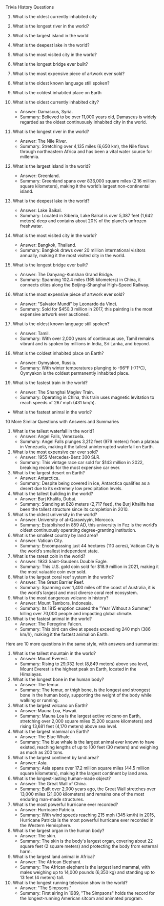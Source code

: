Trivia History Questions

1. What is the oldest currently inhabited city
2. What is the longest river in the world?
3. What is the largest island in the world
4. What is the deepest lake in the world?
5. What is the most visited city in the world?
6.  What is the longest bridge ever built?
7. What is the most expensive piece of artwork ever sold?
8. What is the oldest known language still spoken?
9. What is the coldest inhabited place on Earth

1. What is the oldest currently inhabited city?
    * Answer: Damascus, Syria.
    * Summary: Believed to be over 11,000 years old, Damascus is widely regarded as the oldest continuously inhabited city in the world.
2. What is the longest river in the world?
    * Answer: The Nile River.
    * Summary: Stretching over 4,135 miles (6,650 km), the Nile flows through northeastern Africa and has been a vital water source for millennia.
3. What is the largest island in the world?
    * Answer: Greenland.
    * Summary: Greenland spans over 836,000 square miles (2.16 million square kilometers), making it the world’s largest non-continental island.
4. What is the deepest lake in the world?
    * Answer: Lake Baikal.
    * Summary: Located in Siberia, Lake Baikal is over 5,387 feet (1,642 meters) deep and contains about 20% of the planet’s unfrozen freshwater.
5. What is the most visited city in the world?
    * Answer: Bangkok, Thailand.
    * Summary: Bangkok draws over 20 million international visitors annually, making it the most visited city in the world.
6. What is the longest bridge ever built?
    * Answer: The Danyang-Kunshan Grand Bridge.
    * Summary: Spanning 102.4 miles (165 kilometers) in China, it connects cities along the Beijing–Shanghai High-Speed Railway.
7. What is the most expensive piece of artwork ever sold?
    * Answer: "Salvator Mundi" by Leonardo da Vinci.
    * Summary: Sold for $450.3 million in 2017, this painting is the most expensive artwork ever auctioned.
8. What is the oldest known language still spoken?
    * Answer: Tamil.
    * Summary: With over 2,000 years of continuous use, Tamil remains vibrant and is spoken by millions in India, Sri Lanka, and beyond.
9. What is the coldest inhabited place on Earth?
    * Answer: Oymyakon, Russia.
    * Summary: With winter temperatures plunging to -96°F (-71°C), Oymyakon is the coldest permanently inhabited place.
10. What is the fastest train in the world?
    * Answer: The Shanghai Maglev Train.
    * Summary: Operating in China, this train uses magnetic levitation to reach speeds of 267 mph (431 km/h).

 
* What is the fastest animal in the world?

10 More Similar Questions with Answers and Summaries
1. What is the tallest waterfall in the world?
    * Answer: Angel Falls, Venezuela.
    * Summary: Angel Falls plunges 3,212 feet (979 meters) from a plateau in Venezuela, making it the tallest uninterrupted waterfall on Earth.
2. What is the most expensive car ever sold?
    * Answer: 1955 Mercedes-Benz 300 SLR.
    * Summary: This vintage race car sold for $143 million in 2022, breaking records for the most expensive car ever.
3. What is the largest desert on Earth?
    * Answer: Antarctica.
    * Summary: Despite being covered in ice, Antarctica qualifies as a desert due to its extremely low precipitation levels.
4. What is the tallest building in the world?
    * Answer: Burj Khalifa, Dubai.
    * Summary: Standing at 828 meters (2,717 feet), the Burj Khalifa has been the tallest structure since its completion in 2010.
5. What is the oldest university in the world?
    * Answer: University of al-Qarawiyyin, Morocco.
    * Summary: Established in 859 AD, this university in Fez is the world’s oldest continuously operating degree-granting institution.
6. What is the smallest country by land area?
    * Answer: Vatican City.
    * Summary: Encompassing just 44 hectares (110 acres), Vatican City is the world’s smallest independent state.
7. What is the rarest coin in the world?
    * Answer: 1933 Saint-Gaudens Double Eagle.
    * Summary: This U.S. gold coin sold for $18.9 million in 2021, making it the most valuable coin ever sold.
8. What is the largest coral reef system in the world?
    * Answer: The Great Barrier Reef.
    * Summary: Spanning over 1,400 miles off the coast of Australia, it is the world’s largest and most diverse coral reef ecosystem.
9. What is the most dangerous volcano in history?
    * Answer: Mount Tambora, Indonesia.
    * Summary: Its 1815 eruption caused the "Year Without a Summer," killing over 70,000 people and impacting global climate.
10. What is the fastest animal in the world?
    * Answer: The Peregrine Falcon.
    * Summary: This bird can dive at speeds exceeding 240 mph (386 km/h), making it the fastest animal on Earth.








Here are 10 more questions in the same style, with answers and summaries:
1. What is the tallest mountain in the world?
    * Answer: Mount Everest.
    * Summary: Rising to 29,032 feet (8,849 meters) above sea level, Mount Everest is the highest peak on Earth, located in the Himalayas.
2. What is the longest bone in the human body?
    * Answer: The femur.
    * Summary: The femur, or thigh bone, is the longest and strongest bone in the human body, supporting the weight of the body while walking or running.
3. What is the largest volcano on Earth?
    * Answer: Mauna Loa, Hawaii.
    * Summary: Mauna Loa is the largest active volcano on Earth, stretching over 2,000 square miles (5,200 square kilometers) and rising 13,681 feet (4,170 meters) above sea level.
4. What is the largest mammal on Earth?
    * Answer: The Blue Whale.
    * Summary: The blue whale is the largest animal ever known to have existed, reaching lengths of up to 100 feet (30 meters) and weighing as much as 200 tons.
5. What is the largest continent by land area?
    * Answer: Asia.
    * Summary: Asia spans over 17.2 million square miles (44.5 million square kilometers), making it the largest continent by land area.
6. What is the longest-lasting human-made object?
    * Answer: The Great Wall of China.
    * Summary: Built over 2,000 years ago, the Great Wall stretches over 13,000 miles (21,000 kilometers) and remains one of the most enduring man-made structures.
7. What is the most powerful hurricane ever recorded?
    * Answer: Hurricane Patricia.
    * Summary: With wind speeds reaching 215 mph (345 km/h) in 2015, Hurricane Patricia is the most powerful hurricane ever recorded in the Western Hemisphere.
8. What is the largest organ in the human body?
    * Answer: The skin.
    * Summary: The skin is the body's largest organ, covering about 22 square feet (2 square meters) and protecting the body from external harm.
9. What is the largest land animal in Africa?
    * Answer: The African Elephant.
    * Summary: The African elephant is the largest land mammal, with males weighing up to 14,000 pounds (6,350 kg) and standing up to 13 feet (4 meters) tall.
10. What is the longest running television show in the world?
    * Answer: "The Simpsons."
    * Summary: First airing in 1989, "The Simpsons" holds the record for the longest-running American sitcom and animated program.
 	